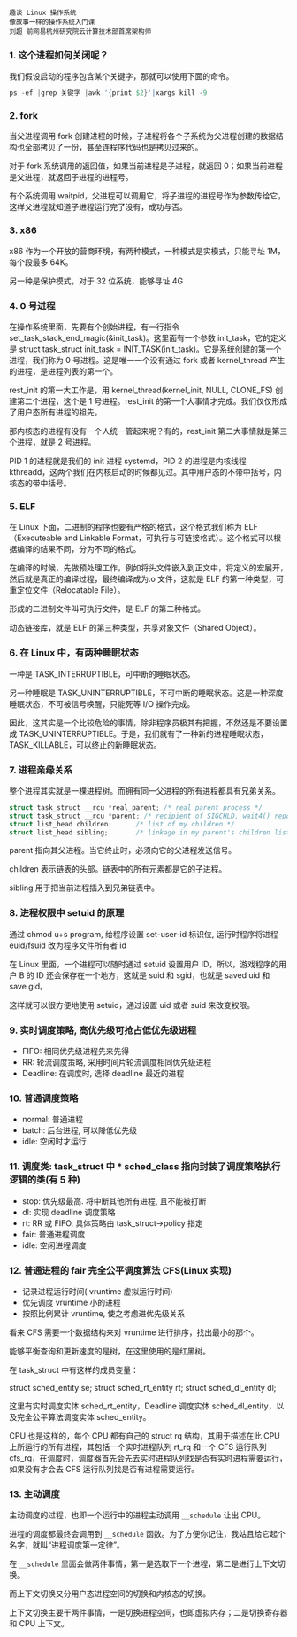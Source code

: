 ```
趣谈 Linux 操作系统
像故事一样的操作系统入门课
刘超 前网易杭州研究院云计算技术部首席架构师
```

### 1. 这个进程如何关闭呢？

我们假设启动的程序包含某个关键字，那就可以使用下面的命令。

```s
ps -ef |grep 关键字 |awk '{print $2}'|xargs kill -9
```

### 2. fork

当父进程调用 fork 创建进程的时候，子进程将各个子系统为父进程创建的数据结构也全部拷贝了一份，甚至连程序代码也是拷贝过来的。

对于 fork 系统调用的返回值，如果当前进程是子进程，就返回 0；如果当前进程是父进程，就返回子进程的进程号。

有个系统调用 waitpid，父进程可以调用它，将子进程的进程号作为参数传给它，这样父进程就知道子进程运行完了没有，成功与否。

### 3. x86

x86 作为一个开放的营商环境，有两种模式，一种模式是实模式，只能寻址 1M，每个段最多 64K。

另一种是保护模式，对于 32 位系统，能够寻址 4G

### 4. 0 号进程

在操作系统里面，先要有个创始进程，有一行指令 set_task_stack_end_magic(&init_task)。这里面有一个参数 init_task，它的定义是 struct task_struct init_task = INIT_TASK(init_task)。它是系统创建的第一个进程，我们称为 0 号进程。这是唯一一个没有通过 fork 或者 kernel_thread 产生的进程，是进程列表的第一个。

rest_init 的第一大工作是，用 kernel_thread(kernel_init, NULL, CLONE_FS) 创建第二个进程，这个是 1 号进程。rest_init 的第一个大事情才完成。我们仅仅形成了用户态所有进程的祖先。

那内核态的进程有没有一个人统一管起来呢？有的，rest_init 第二大事情就是第三个进程，就是 2 号进程。

PID 1 的进程就是我们的 init 进程 systemd，PID 2 的进程是内核线程 kthreadd，这两个我们在内核启动的时候都见过。其中用户态的不带中括号，内核态的带中括号。

### 5. ELF

在 Linux 下面，二进制的程序也要有严格的格式，这个格式我们称为 ELF（Executeable and Linkable Format，可执行与可链接格式）。这个格式可以根据编译的结果不同，分为不同的格式。

在编译的时候，先做预处理工作，例如将头文件嵌入到正文中，将定义的宏展开，然后就是真正的编译过程，最终编译成为.o 文件，这就是 ELF 的第一种类型，可重定位文件（Relocatable File）。

形成的二进制文件叫可执行文件，是 ELF 的第二种格式。

动态链接库，就是 ELF 的第三种类型，共享对象文件（Shared Object）。

### 6. 在 Linux 中，有两种睡眠状态

一种是 TASK_INTERRUPTIBLE，可中断的睡眠状态。

另一种睡眠是 TASK_UNINTERRUPTIBLE，不可中断的睡眠状态。这是一种深度睡眠状态，不可被信号唤醒，只能死等 I/O 操作完成。

因此，这其实是一个比较危险的事情，除非程序员极其有把握，不然还是不要设置成 TASK_UNINTERRUPTIBLE。于是，我们就有了一种新的进程睡眠状态，TASK_KILLABLE，可以终止的新睡眠状态。

### 7. 进程亲缘关系

整个进程其实就是一棵进程树。而拥有同一父进程的所有进程都具有兄弟关系。

```c
struct task_struct __rcu *real_parent; /* real parent process */
struct task_struct __rcu *parent; /* recipient of SIGCHLD, wait4() reports */
struct list_head children;      /* list of my children */
struct list_head sibling;       /* linkage in my parent's children list */
```

parent 指向其父进程。当它终止时，必须向它的父进程发送信号。

children 表示链表的头部。链表中的所有元素都是它的子进程。

sibling 用于把当前进程插入到兄弟链表中。

### 8. 进程权限中 setuid 的原理

通过 chmod u+s program, 给程序设置 set-user-id 标识位, 运行时程序将进程 euid/fsuid 改为程序文件所有者 id

在 Linux 里面，一个进程可以随时通过 setuid 设置用户 ID，所以，游戏程序的用户 B 的 ID 还会保存在一个地方，这就是 suid 和 sgid，也就是 saved uid 和 save gid。

这样就可以很方便地使用 setuid，通过设置 uid 或者 suid 来改变权限。

### 9. 实时调度策略, 高优先级可抢占低优先级进程

- FIFO: 相同优先级进程先来先得
- RR: 轮流调度策略, 采用时间片轮流调度相同优先级进程
- Deadline: 在调度时, 选择 deadline 最近的进程

### 10. 普通调度策略

- normal: 普通进程
- batch: 后台进程, 可以降低优先级
- idle: 空闲时才运行

### 11. 调度类: task_struct 中 \* sched_class 指向封装了调度策略执行逻辑的类(有 5 种)

- stop: 优先级最高. 将中断其他所有进程, 且不能被打断
- dl: 实现 deadline 调度策略
- rt: RR 或 FIFO, 具体策略由 task_struct->policy 指定
- fair: 普通进程调度
- idle: 空闲进程调度

### 12. 普通进程的 fair 完全公平调度算法 CFS(Linux 实现)

- 记录进程运行时间( vruntime 虚拟运行时间)
- 优先调度 vruntime 小的进程
- 按照比例累计 vruntime, 使之考虑进优先级关系

看来 CFS 需要一个数据结构来对 vruntime 进行排序，找出最小的那个。

能够平衡查询和更新速度的是树，在这里使用的是红黑树。

在 task_struct 中有这样的成员变量：

struct sched_entity se;
struct sched_rt_entity rt;
struct sched_dl_entity dl;

这里有实时调度实体 sched_rt_entity，Deadline 调度实体 sched_dl_entity，以及完全公平算法调度实体 sched_entity。

CPU 也是这样的，每个 CPU 都有自己的 struct rq 结构，其用于描述在此 CPU 上所运行的所有进程，其包括一个实时进程队列 rt_rq 和一个 CFS 运行队列 cfs_rq，在调度时，调度器首先会先去实时进程队列找是否有实时进程需要运行，如果没有才会去 CFS 运行队列找是否有进程需要运行。

### 13. 主动调度

主动调度的过程，也即一个运行中的进程主动调用 `__schedule` 让出 CPU。

进程的调度都最终会调用到 `__schedule` 函数。为了方便你记住，我姑且给它起个名字，就叫“进程调度第一定律”。

在 `__schedule` 里面会做两件事情，第一是选取下一个进程，第二是进行上下文切换。

而上下文切换又分用户态进程空间的切换和内核态的切换。

上下文切换主要干两件事情，一是切换进程空间，也即虚拟内存；二是切换寄存器和 CPU 上下文。
